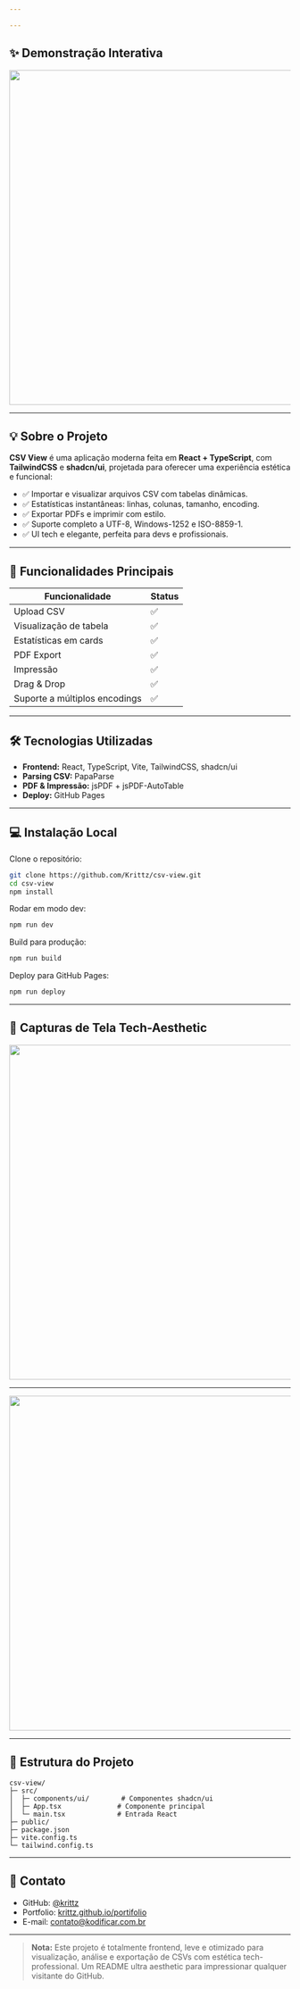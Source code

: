 ```yaml
---

---
```


## ✨ Demonstração Interativa

<p align="center">
  <img src="https://media0.giphy.com/media/v1.Y2lkPTc5MGI3NjExN3V0bnVnaHBlcnJrcjd4ZXVjZzF6OWdsaXJ0ZGtka3NnZjVpdTI4aCZlcD12MV9pbnRlcm5hbF9naWZfYnlfaWQmY3Q9Zw/CuuSHzuc0O166MRfjt/giphy.gif" width="600"/>
</p>

---

## 💡 Sobre o Projeto

**CSV View** é uma aplicação moderna feita em **React + TypeScript**, com **TailwindCSS** e **shadcn/ui**, projetada para oferecer uma experiência estética e funcional:

- ✅ Importar e visualizar arquivos CSV com tabelas dinâmicas.
- ✅ Estatísticas instantâneas: linhas, colunas, tamanho, encoding.
- ✅ Exportar PDFs e imprimir com estilo.
- ✅ Suporte completo a UTF-8, Windows-1252 e ISO-8859-1.
- ✅ UI tech e elegante, perfeita para devs e profissionais.

---

## 🚀 Funcionalidades Principais

| Funcionalidade                | Status |
| ----------------------------- | ------ |
| Upload CSV                    | ✅      |
| Visualização de tabela        | ✅      |
| Estatísticas em cards         | ✅      |
| PDF Export                    | ✅      |
| Impressão                     | ✅      |
| Drag & Drop                   | ✅      |
| Suporte a múltiplos encodings | ✅      |

---

## 🛠 Tecnologias Utilizadas

- **Frontend:** React, TypeScript, Vite, TailwindCSS, shadcn/ui
- **Parsing CSV:** PapaParse
- **PDF & Impressão:** jsPDF + jsPDF-AutoTable
- **Deploy:** GitHub Pages

---

## 💻 Instalação Local

Clone o repositório:

```bash
git clone https://github.com/Krittz/csv-view.git
cd csv-view
npm install
```

Rodar em modo dev:

```bash
npm run dev
```

Build para produção:

```bash
npm run build
```

Deploy para GitHub Pages:

```bash
npm run deploy
```

---

## 🌈 Capturas de Tela Tech-Aesthetic

<p align="center"> <img src="https://media.giphy.com/media/v1.Y2lkPTc5MGI3NjExam0zN2ltbWlpeWN5Y3JyYTNvYzlhaDR0NW90MXBhcWR0eHl6enZ1ayZlcD12MV9naWZzX3NlYXJjaCZjdD1n/3o7WILxziMaugB5Va8/giphy.gif" width="600"/> </p> 

---

<p align="center"> <img src="https://media.giphy.com/media/v1.Y2lkPTc5MGI3NjExcDU5NW42NDNoeHV0Ymp2cTVuNzB3a2lwbHA4ajYycGdxcDM1MHFxdyZlcD12MV9naWZzX3NlYXJjaCZjdD1n/8m7nAJTYvzNUh54HQm/giphy.gif" width="600"/> </p>

---

## 📂 Estrutura do Projeto

```
csv-view/
├─ src/
│  ├─ components/ui/        # Componentes shadcn/ui
│  ├─ App.tsx              # Componente principal
│  └─ main.tsx             # Entrada React
├─ public/
├─ package.json
├─ vite.config.ts
└─ tailwind.config.ts
```

---

## 💬 Contato

- GitHub: [@krittz](https://github.com/krittz)
- Portfolio: [krittz.github.io/portifolio](https://krittz.github.io/portifolio/)
- E-mail: [contato@kodificar.com.br](mailto\:contato@kodificar.com.br)

---

> **Nota:** Este projeto é totalmente frontend, leve e otimizado para visualização, análise e exportação de CSVs com estética tech-professional. Um README ultra aesthetic para impressionar qualquer visitante do GitHub.

```
```
